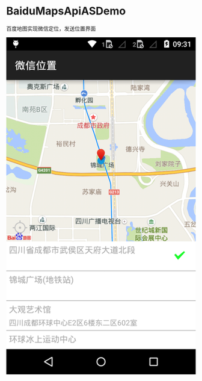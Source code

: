 # BaiduMapsApiASDemo
百度地图实现微信定位，发送位置界面


![alt text](https://github.com/zhaotong/BaiduMapsApiASDemo/blob/master/image/device-2016-12-22-173131.png "截图")

